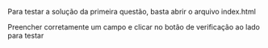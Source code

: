 Para testar a solução da primeira questão, basta abrir o arquivo index.html

Preencher corretamente um campo e clicar no botão de verificação ao lado para testar